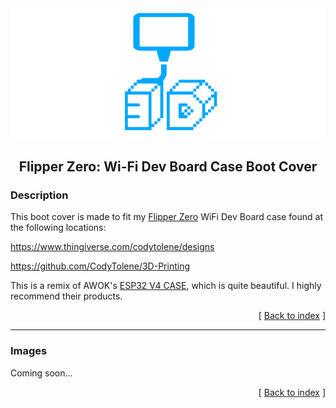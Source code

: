 <div align="center">
  <img align="center" src="../.github/images/3d.png" />
  <h2 align="center">Flipper Zero: Wi-Fi Dev Board Case Boot Cover</h2>
</div>

### Description

This boot cover is made to fit my [Flipper Zero][link-flipper-zero] WiFi Dev Board case found at the following locations:

https://www.thingiverse.com/codytolene/designs

https://github.com/CodyTolene/3D-Printing

This is a remix of AWOK's [ESP32 V4 CASE][link-awok-case], which is quite beautiful. I highly recommend their products.

<p align="right">[ <a href="../README.md">Back to index</a> ]</p>

---

### Images

Coming soon...

<p align="right">[ <a href="../README.md">Back to index</a> ]</p>

<!-- LINKS -->

[link-awok-case]: https://www.thingiverse.com/thing:5961313
[link-flipper-zero]: https://flipperzero.one/
